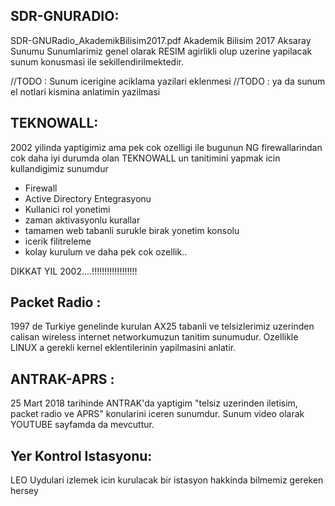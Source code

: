 
SDR-GNURADIO:
--------------
SDR-GNURadio_AkademikBilisim2017.pdf     Akademik Bilisim 2017 Aksaray Sunumu
Sunumlarimiz genel olarak RESIM agirlikli olup uzerine yapilacak sunum konusmasi ile sekillendirilmektedir.

//TODO : Sunum icerigine aciklama yazilari eklenmesi
//TODO : ya da sunum el notlari kismina anlatimin yazilmasi


TEKNOWALL:
--------------
2002 yilinda yaptigimiz ama pek cok ozelligi ile bugunun NG firewallarindan cok daha iyi durumda olan TEKNOWALL un tanitimini yapmak icin kullandigimiz sunumdur

- Firewall
- Active Directory Entegrasyonu
- Kullanici rol yonetimi
- zaman aktivasyonlu kurallar
- tamamen web tabanli surukle birak yonetim konsolu
- icerik filitreleme
- kolay kurulum
ve daha pek cok ozellik..

DIKKAT YIL 2002....!!!!!!!!!!!!!!!!!!


Packet Radio :
---------------
1997 de Turkiye genelinde kurulan AX25 tabanli ve telsizlerimiz uzerinden calisan wireless internet networkumuzun tanitim sunumudur. Ozellikle LINUX a gerekli kernel eklentilerinin yapilmasini anlatir.

ANTRAK-APRS :
-------------
25 Mart 2018 tarihinde ANTRAK'da yaptigim "telsiz uzerinden iletisim, packet radio ve APRS" konularini iceren sunumdur. Sunum video olarak YOUTUBE sayfamda da mevcuttur.

Yer Kontrol Istasyonu:
----------------------
LEO Uydulari izlemek icin kurulacak bir istasyon hakkinda bilmemiz gereken hersey


